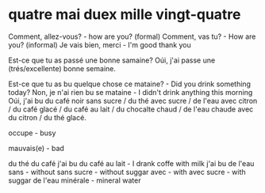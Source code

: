 # quatre mai duex mille vingt-quatre

Comment, allez-vous? - how are you? (formal)
Comment, vas tu? - How are you? (informal)
Je vais bien, merci - I'm good thank you

Est-ce que tu as passé une bonne samaine?
Oúi, j'ai passe une (trés/excellente) bonne semaine.

Est-ce que tu as bu quelque chose ce mataine? - Did you drink something today?
Non, je n'ai rien bu se mataine - I didn't drink anything this morning
Oúi, j'ai bu du café noir sans sucre / du thé avec sucre / de l'eau avec citron
/ du café glacé / du café au lait / du chocalte chaud
/ de l'eau chaude avec du citron / du thé glacé.

occupe - busy

mauvais(e) - bad

du thé
du café
j'ai bu du café au lait - I drank coffe with milk
j'ai bu de l'eau
sans - without
sans sucre - without suggar
avec - with
avec sucre - with suggar
de l'eau minérale - mineral water
